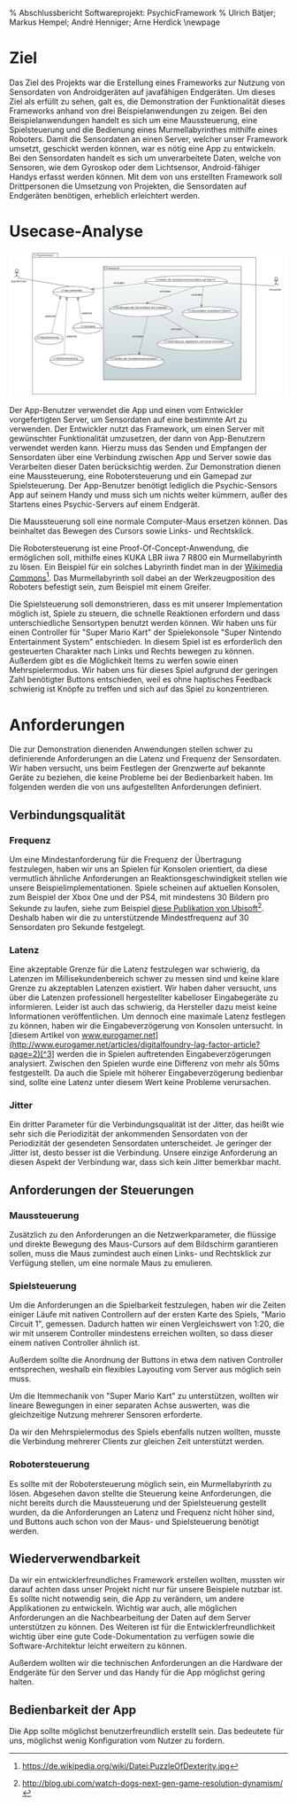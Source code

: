 % Abschlussbericht Softwareprojekt: PsychicFramework
% Ulrich Bätjer; Markus Hempel; André Henniger; Arne Herdick
\newpage

# Ziel
Das Ziel des Projekts war die Erstellung eines Frameworks zur Nutzung von Sensordaten von Androidgeräten auf javafähigen Endgeräten. 
Um dieses Ziel als erfüllt zu sehen, galt es, die Demonstration der Funktionalität dieses Frameworks anhand von drei Beispielanwendungen zu zeigen.
Bei den Beispielanwendungen handelt es sich um eine Maussteuerung, eine Spielsteuerung und die Bedienung eines Murmellabyrinthes mithilfe eines Roboters. 
Damit die Sensordaten an einen Server, welcher unser Framework umsetzt, geschickt werden können, war es nötig eine App zu entwickeln.
Bei den Sensordaten handelt es sich um unverarbeitete Daten, welche von Sensoren, wie dem Gyroskop oder dem Lichtsensor, Android-fähiger Handys erfasst werden können.
Mit dem von uns erstellten Framework soll Drittpersonen die Umsetzung von Projekten, die Sensordaten auf Endgeräten benötigen, erheblich erleichtert werden.


# Usecase-Analyse
![Usecase-Diagramm](finalUse.png)

Der App-Benutzer verwendet die App und einen vom Entwickler vorgefertigten Server, um Sensordaten auf eine bestimmte Art zu verwenden. Der Entwickler nutzt das Framework, um einen Server mit gewünschter Funktionalität umzusetzen, der dann von App-Benutzern verwendet werden kann. Hierzu muss das Senden und Empfangen der Sensordaten über eine Verbindung zwischen App und Server sowie das Verarbeiten dieser Daten berücksichtig werden. Zur Demonstration dienen eine Maussteuerung, eine Robotersteuerung und ein Gamepad zur Spielsteuerung.
Der App-Benutzer benötigt lediglich die Psychic-Sensors App auf seinem Handy und muss sich um nichts weiter kümmern, außer des Startens eines Psychic-Servers auf einem Endgerät.

Die Maussteuerung soll eine normale Computer-Maus ersetzen können. Das beinhaltet das Bewegen des Cursors sowie Links- und Rechtsklick.

Die Robotersteuerung ist eine Proof-Of-Concept-Anwendung, die ermöglichen soll, mithilfe eines KUKA LBR iiwa 7 R800 ein Murmellabyrinth zu lösen. Ein Beispiel für ein solches Labyrinth findet man in der [Wikimedia Commons](https://de.wikipedia.org/wiki/Datei:PuzzleOfDexterity.jpg)[^1]. Das Murmellabyrinth soll dabei an der Werkzeugposition des Roboters befestigt sein, zum Beispiel mit einem Greifer. 

Die Spielsteuerung soll demonstrieren, dass es mit unserer Implementation möglich ist, Spiele zu steuern, die schnelle Reaktionen erfordern und dass unterschiedliche Sensortypen benutzt werden können. Wir haben uns für einen Controller für "Super Mario Kart" der Spielekonsole "Super Nintendo Entertainment System" entschieden. In diesem Spiel ist es erforderlich den gesteuerten Charakter nach Links und Rechts bewegen zu können. Außerdem gibt es die Möglichkeit Items zu werfen sowie einen Mehrspielermodus. Wir haben uns für dieses Spiel aufgrund der geringen Zahl benötigter Buttons entschieden, weil es ohne haptisches Feedback schwierig ist Knöpfe zu treffen und sich auf das Spiel zu konzentrieren.


[^1]: https://de.wikipedia.org/wiki/Datei:PuzzleOfDexterity.jpg


# Anforderungen
Die zur Demonstration dienenden Anwendungen stellen schwer zu definierende Anforderungen an die Latenz und Frequenz der Sensordaten. Wir haben versucht, uns beim Festlegen der Grenzwerte auf bekannte Geräte zu beziehen, die keine Probleme bei der Bedienbarkeit haben. Im folgenden werden die von uns aufgestellten Anforderungen definiert.


## Verbindungsqualität

### Frequenz
Um eine Mindestanforderung für die Frequenz der Übertragung festzulegen, haben wir uns an Spielen für Konsolen orientiert, da diese vermutlich ähnliche Anforderungen an Reaktionsgeschwindigkeit stellen wie unsere Beispielimplementationen. Spiele scheinen auf aktuellen Konsolen, zum Beispiel der Xbox One und der PS4, mit mindestens 30 Bildern pro Sekunde zu laufen, siehe zum Beispiel [diese Publikation von Ubisoft](http://blog.ubi.com/watch-dogs-next-gen-game-resolution-dynamism/)[^2]. Deshalb haben wir die zu unterstützende Mindestfrequenz auf 30 Sensordaten pro Sekunde festgelegt.

[^2]: http://blog.ubi.com/watch-dogs-next-gen-game-resolution-dynamism/

### Latenz
Eine akzeptable Grenze für die Latenz festzulegen war schwierig, da Latenzen im Millisekundenbereich schwer zu messen sind und keine klare Grenze zu akzeptablen Latenzen existiert. Wir haben daher versucht, uns über die Latenzen professionell hergestellter kabelloser Eingabegeräte zu informieren. Leider ist auch das schwierig, da Hersteller dazu meist keine Informationen veröffentlichen. Um dennoch eine maximale Latenz festlegen zu können, haben wir die Eingabeverzögerung von Konsolen untersucht. In [diesem Artikel von www.eurogamer.net](http://www.eurogamer.net/articles/digitalfoundry-lag-factor-article?page=2)[^3] werden die in Spielen auftretenden Eingabeverzögerungen analysiert. Zwischen den Spielen wurde eine Differenz von mehr als 50ms festgestellt. Da auch die Spiele mit höherer Eingabeverzögerung bedienbar sind, sollte eine Latenz unter diesem Wert keine Probleme verursachen.

[^3]: http://www.eurogamer.net/articles/digitalfoundry-lag-factor-article?page=2

### Jitter
Ein dritter Parameter für die Verbindungsqualität ist der Jitter, das heißt wie sehr sich die Periodizität der ankommenden Sensordaten von der Periodizität der gesendeten Sensordaten unterscheidet. Je geringer der Jitter ist, desto besser ist die Verbindung. Unsere einzige Anforderung an diesen Aspekt der Verbindung war, dass sich kein Jitter bemerkbar macht.

## Anforderungen der Steuerungen
### Maussteuerung
Zusätzlich zu den Anforderungen an die Netzwerkparameter, die flüssige und direkte Bewegung des Maus-Cursors auf dem Bildschirm garantieren sollen, muss die Maus zumindest auch einen Links- und Rechtsklick zur Verfügung stellen, um eine normale Maus zu emulieren.

### Spielsteuerung
Um die Anforderungen an die Spielbarkeit festzulegen, haben wir die Zeiten einiger Läufe mit nativen Controllern auf der ersten Karte des Spiels, "Mario Circuit 1", gemessen. Dadurch hatten wir einen Vergleichswert von 1:20, die wir mit unserem Controller mindestens erreichen wollten, so dass dieser einem nativen Controller ähnlich ist.

Außerdem sollte die Anordnung der Buttons in etwa dem nativen Controller entsprechen, weshalb ein flexibles Layouting vom Server aus möglich sein muss.

Um die Itemmechanik von "Super Mario Kart" zu unterstützen, wollten wir lineare Bewegungen in einer separaten Achse auswerten, was die gleichzeitige Nutzung mehrerer Sensoren erforderte.

Da wir den Mehrspielermodus des Spiels ebenfalls nutzen wollten, musste die Verbindung mehrerer Clients zur gleichen Zeit unterstützt werden.

### Robotersteuerung
Es sollte mit der Robotersteuerung möglich sein, ein Murmellabyrinth zu lösen. Abgesehen davon stellte die Steuerung keine Anforderungen, die nicht bereits durch die Maussteuerung und der Spielsteuerung gestellt wurden, da die Anforderungen an Latenz und Frequenz nicht höher sind, und Buttons auch schon von der Maus- und Spielsteuerung benötigt werden.


## Wiederverwendbarkeit
Da wir ein entwicklerfreundliches Framework erstellen wollten, mussten wir darauf achten dass unser Projekt nicht nur für unsere Beispiele nutzbar ist. Es sollte nicht notwendig sein, die App zu verändern, um andere Applikationen zu entwickeln. Wichtig war auch, alle möglichen Anforderungen an die Nachbearbeitung der Daten auf dem Server unterstützen zu können.
Des Weiteren ist für die Entwicklerfreundlichkeit wichtig über eine gute Code-Dokumentation zu verfügen sowie die Software-Architektur leicht erweitern zu können.

Außerdem wollten wir die technischen Anforderungen an die Hardware der Endgeräte für den Server und das Handy für die App möglichst gering halten.


## Bedienbarkeit der App
Die App sollte möglichst benutzerfreundlich erstellt sein. Das bedeutete für uns, möglichst wenig Konfiguration vom Nutzer zu fordern.

